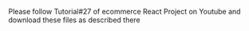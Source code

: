 Please follow  Tutorial#27 of ecommerce React Project on Youtube and download these files 
as described there
